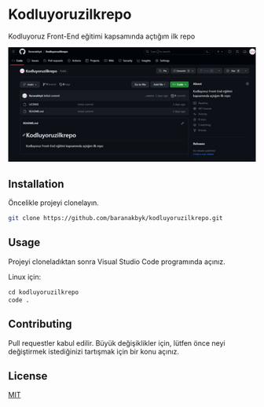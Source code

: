 # Kodluyoruzilkrepo
Kodluyoruz Front-End eğitimi kapsamında açtığım ilk repo

<img src="https://raw.githubusercontent.com/Baranakbyk/Kodluyoruzilkrepo/e7f62709dbf8ecef52fddf74b8d1e4749541b567/Ekran%20g%C3%B6r%C3%BCnt%C3%BCs%C3%BC%202023-08-02%20185618.png">

## Installation
Öncelikle projeyi clonelayın.

```bash
git clone https://github.com/baranakbyk/kodluyoruzilkrepo.git 
```

## Usage
Projeyi cloneladıktan sonra Visual Studio Code programında açınız.


Linux için:
```linux
cd kodluyoruzilkrepo
code .
```

## Contributing
Pull requestler kabul edilir. Büyük değişiklikler için, lütfen önce neyi değiştirmek istediğinizi tartışmak için bir konu açınız.


## License
[MIT](https://choosealicense.com/licenses/mit/)
